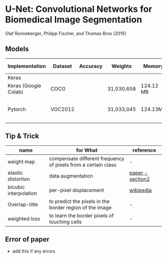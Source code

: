 # U-Net: Convolutional Networks for Biomedical Image Segmentation
Olaf Ronneberger, Philipp Fischer, and Thomas Brox (2015)

## Models

| Implementation | Dataset| Accuracy | Weights | Memory | Conv Ops | etc |
|---|---|---|---|---|---|---|
| Keras |   |   |  |  |   |    |
| Keras (Google Colab) | COCO |   | 31,030,658 | 124.12 MB |   |   |
| Pytorch | VOC2012 |  | 31,033,045 | 124.13MB |  | training source code [here](https://github.com/Jooong/segmentation-pytorch) |

## Tip & Trick

| name | for What | reference |
|---|---|---|
| weight map  | compensate different frequency of pixels from a certain class | - |
| elastic distortion | data augmentation | [paper - section2](http://cognitivemedium.com/assets/rmnist/Simard.pdf) |
| bicubic interpolation | per-pixel displacement | [wikipedia](https://en.wikipedia.org/wiki/Bicubic_interpolation) |
| Overlap-title | to predict the pixels in the border region of the image | - |
| weighted loss | to learn the border pixels of touching cells | - |
## Error of paper
- add this if any errors
